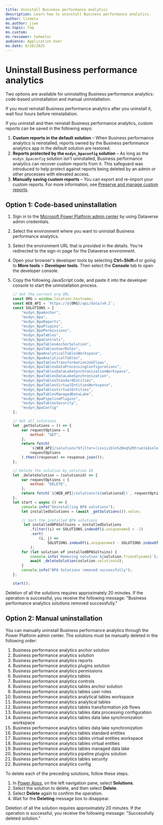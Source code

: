 ```yaml
---
title: Uninstall Business performance analytics
description: Learn how to uninstall Business performance analytics.
author: lizmota
ms.author: jiwo
ms.topic: faq
ms.custom:
ms.reviewer: twheeloc 
audience: Application User
ms.date: 8/20/2025
---
```


# Uninstall Business performance analytics

Two options are available for uninstalling Business performance analytics: code-based uninstallation and manual uninstallation.

If you must reinstall Business performance analytics after you uninstall it, wait four hours before reinstallation.

If you uninstall and then reinstall Business performance analytics, custom reports can be saved in the following ways:
1. **Custom reports in the default solution** – When Business performance analytics is reinstalled, reports owned by the Business performance analytics app in the default solution are restored.   
2. **Reports protected by the `msdyn_bpaconfig` solution** – As long as the `msdyn_bpaconfig` solution isn't uninstalled, Business performance analytics can recover custom reports from it. This safeguard was introduced to help protect against reports being deleted by an admin or other processes with elevated access.  
3. **Manually saving custom reports** – You can export and re-import your custom reports. For more information, see [Preserve and manage custom reports](custom-reports).  
 

## Option 1: Code-based uninstallation

1. Sign in to the [Microsoft Power Platform admin center](https://admin.powerplatform.microsoft.com/) by using Dataverse admin credentials.
2. Select the environment where you want to uninstall Business performance analytics.
3. Select the environment URL that is provided in the details. You're redirected to the sign-in page for the Dataverse environment.
4. Open your browser's developer tools by selecting **Ctrl**+**Shift**+**I** or going to **More tools** \> **Developer tools**. Then select the **Console** tab to open the developer console.
5. Copy the following JavaScript code, and paste it into the developer console to start the uninstallation process.

    ```javascript
    // Get the current org URL
    const ORG = window.location.hostname;
    const WEB_API = `https://${ORG}/api/data/v9.2`;
    const SOLUTIONS = [
        "msdyn_BpaAnchor",
        "msdyn_Bpa",
        "msdyn_BpaReports",
        "msdyn_BpaPlugins",
        "msdyn_BpaPermissions",
        "msdyn_BpaTables",
        "msdyn_BpaControls",
        "msdyn_BpaTablesAnchorSolution",
        "msdyn_BpaTablesUserRoles",
        "msdyn_BpaAnalyticalTablesWorkspace",
        "msdyn_BpaAnalyticalTables",
        "msdyn_BpaTablesTransformationJobFlows",
        "msdyn_BpaTablesDataProcessingConfigurations",
        "msdyn_BpaTablesDataLakeSynchronizationWorkspace",
        "msdyn_BpaTablesDataLakeSynchronization",
        "msdyn_BpaTablesStandardEntities",
        "msdyn_BpaTablesVirtualEntitiesWorkspace",
        "msdyn_BpaTablesVirtualEntities",
        "msdyn_BpaTablesManagedDataLake",
        "msdyn_BpaPipelinePlugins",
        "msdyn_BpaTablesSecurity",
        "msdyn_BpaConfig"
    ];
    
    // Get all solutions
    let _getSolutions = () => {
        var requestOptions = {
            method: "GET",
        };
        return fetch(
            `${WEB_API}/solutions?$filter=(isvisible%20eq%20true)&$select=solutionid,friendlyname,uniquename`,
            requestOptions
        ).then((response) => response.json());
    };
    
    // Delete the solution by solution ID
    let _deleteSolution = (solutionid) => {
        var requestOptions = {
            method: "DELETE",
        };
        return fetch(`${WEB_API}/solutions(${solutionid})`, requestOptions);
    };
    let start = async () => {
        console.info("Uninstalling BPA solutions");
        let installedSolutions = (await _getSolutions()).value;
    
        // Sort the installed BPA solutions 
         let installedBPASoltuins = installedSolutions
            .filter((i) => SOLUTIONS.indexOf(i.uniquename) > -1)
            .sort(
                (i, j) =>
                    SOLUTIONS.indexOf(i.uniquename) - SOLUTIONS.indexOf(j.uniquename)
            );
        for (let solution of installedBPASoltuins) {
            console.info(`Removing solution ${solution.friendlyname}`);
            await _deleteSolution(solution.solutionid);
        }
        console.info("BPA Solutions removed successfully");
    };
    
    start();
    ```

Deletion of all the solutions requires approximately 20 minutes. If the operation is successful, you receive the following message: "Business performance analytics solutions removed successfully."

## Option 2: Manual uninstallation

You can manually uninstall Business performance analytics through the Power Platform admin center. The solutions must be manually deleted in the following order:

1. Business performance analytics anchor solution
2. Business performance analytics solution
3. Business performance analytics reports 
4. Business performance analytics plugins solution
5. Business performance analytics permissions 
6. Business performance analytics tables
7. Business performance analytics controls
8. Business performance analytics tables anchor solution
9. Business performance analytics tables user roles 
10. Business performance analytics analytical tables workspace
11. Business performance analytics analytical tables
12. Business performance analytics tables transformation job flows
13. Business performance analytics tables data processing configuration 
14. Business performance analytics tables data lake synchronization workspace
15. Business performance analytics tables data lake synchronization
16. Business performance analytics tables standard entities
17. Business performance analytics tables virtual entities workspace
18. Business performance analytics tables virtual entities
19. Business performance analytics tables managed data lake 
20. Business performance analytics pipeline plugins solution
21. Business performance analytics tables security 
22. Business performance analytics config 

To delete each of the preceding solutions, follow these steps.

1. In [Power Apps](https://make.preview.powerapps.com/), on the left navigation pane, select **Solutions**.
2. Select the solution to delete, and then select **Delete**.
3. Select **Delete** again to confirm the operation.
4. Wait for the **Deleting** message box to disappear.

Deletion of all the solution requires approximately 20 minutes. If the operation is successful, you receive the following message: "Successfully deleted solution."
